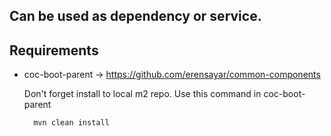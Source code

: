 ## Can be used as dependency or service. 

## Requirements 

* coc-boot-parent -> https://github.com/erensayar/common-components

    Don't forget install to local m2 repo. Use this command in coc-boot-parent

        mvn clean install